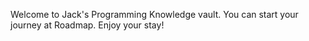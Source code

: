 Welcome to Jack's Programming Knowledge vault. You can start your journey at Roadmap. Enjoy your stay!